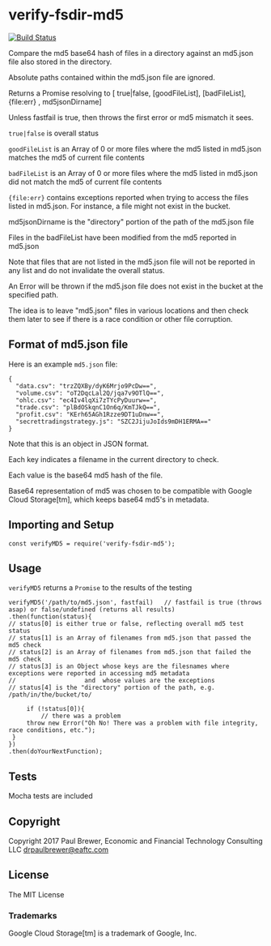 # verify-fsdir-md5

[![Build Status](https://travis-ci.org/DrPaulBrewer/verify-fsdir-md5.svg?branch=master)](https://travis-ci.org/DrPaulBrewer/verify-fsdir-md5)

Compare the md5 base64 hash of files in a directory against an md5.json file also stored in the directory.

Absolute paths contained within the md5.json file are ignored.

Returns a Promise resolving to [ true|false,  [goodFileList], [badFileList], {file:err} , md5jsonDirname]

Unless fastfail is true, then throws the first error or md5 mismatch it sees.

`true|false` is overall status

`goodFileList` is an Array of 0 or more files where the md5 listed in md5.json matches the md5 of current file contents

`badFileList` is an Array of 0 or more files where the md5 listed in md5.json did not match the md5 of current file contents

`{file:err}` contains exceptions reported when trying to access the files listed in md5.json.  For instance, a file might not exist in the bucket.

md5jsonDirname is the "directory" portion of the path of the md5.json file

Files in the badFileList have been modified from the md5 reported in md5.json

Note that files that are not listed in the md5.json file will not be reported in any list and do not invalidate the overall status.

An Error will be thrown if the md5.json file does not exist in the bucket at the specified path.

The idea is to leave "md5.json" files in various locations and then check them later
to see if there is a race condition or other file corruption.

## Format of md5.json file

Here is an example `md5.json` file:

    {
      "data.csv": "trzZQXBy/dyK6Mrjo9PcDw==",
      "volume.csv": "oT2DqcLal2Q/jqa7v9OTlQ==",
      "ohlc.csv": "ec4Iv4lqXi7zTYcPyDuurw==",
      "trade.csv": "plBdOSkqnC1On6q/KmTJkQ==",
      "profit.csv": "KErh65AGh1Rzze9DT1uDnw==",
      "secrettradingstrategy.js": "SZC2JijuJoIds9mDH1ERMA=="
    }

Note that this is an object in JSON format.

Each key indicates a filename in the current directory to check. 

Each value is the base64 md5 hash of the file.

Base64 representation of md5 was chosen to be compatible with Google Cloud Storage[tm], which keeps base64 md5's in metadata.

## Importing and Setup

    const verifyMD5 = require('verify-fsdir-md5');

## Usage

`verifyMD5` returns a `Promise` to the results of the testing

    verifyMD5('/path/to/md5.json', fastfail)   // fastfail is true (throws asap) or false/undefined (returns all results)
    .then(function(status){
	// status[0] is either true or false, reflecting overall md5 test status
	// status[1] is an Array of filenames from md5.json that passed the md5 check
	// status[2] is an Array of filenames from md5.json that failed the md5 check
	// status[3] is an Object whose keys are the filesnames where exceptions were reported in accessing md5 metadata
	//                   and  whose values are the exceptions
	// status[4] is the "directory" portion of the path, e.g. /path/in/the/bucket/to/
	
         if (!status[0]){
             // there was a problem
	     throw new Error("Oh No! There was a problem with file integrity, race conditions, etc.");
	 }
    })
    .then(doYourNextFunction);


## Tests

Mocha tests are included

## Copyright

Copyright 2017 Paul Brewer, Economic and Financial Technology Consulting LLC <drpaulbrewer@eaftc.com>

## License

The MIT License

### Trademarks

Google Cloud Storage[tm] is a trademark of Google, Inc.
